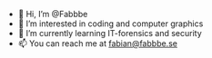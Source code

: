 - 👋 Hi, I’m @Fabbbe
- 👀 I’m interested in coding and computer graphics
- 🌱 I’m currently learning IT-forensics and security
- 📫 You can reach me at fabian@fabbbe.se

<!---
Fabbbe/Fabbbe is a ✨ special ✨ repository because its `README.md` (this file) appears on your GitHub profile.
You can click the Preview link to take a look at your changes.
--->
